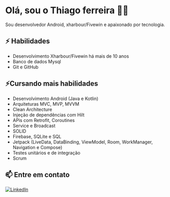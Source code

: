 # Olá, sou o Thiago ferreira 👨‍💻

Sou desenvolvedor Android, xharbour/Fivewin e apaixonado por tecnologia.
## ⚡ Habilidades

- Desenvolvimento Xharbour/Fivewin há mais de 10 anos
- Banco de dados Mysql
- Git e GitHub

## ⚡Cursando mais habilidades

- Desenvolvimento Android (Java e Kotlin)
- Arquiteturas MVC, MVP, MVVM
- Clean Architecture
- Injeção de dependências com Hilt
- APis com Retrofit, Coroutines
- Service e Broadcast
- SOLID
- Firebase, SQLite e SQL
- Jetpack (LiveData, DataBinding, ViewModel, Room, WorkManager, Navigation e Compose)
- Testes unitários e de integração
- Scrum

## 📫 Entre em contato
[![LinkedIn](https://img.shields.io/badge/LinkedIn-0077B5?style=for-the-badge&logo=linkedin&logoColor=white)](https://www.linkedin.com/in/thiago-ferreira-costa-da-silva-b33892174/)


